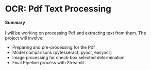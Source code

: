 # OCR: Pdf Text Processing

#### Summary

I will be working on processing Pdf and extracting text from them. The project will involve:
- Preparing and pre-processing for the Pdf
- Model comparisons (pytesseract, pyocr, easyocr)
- Image processing for check-box selected determination
- Final Pipeline process with Streamlit.
